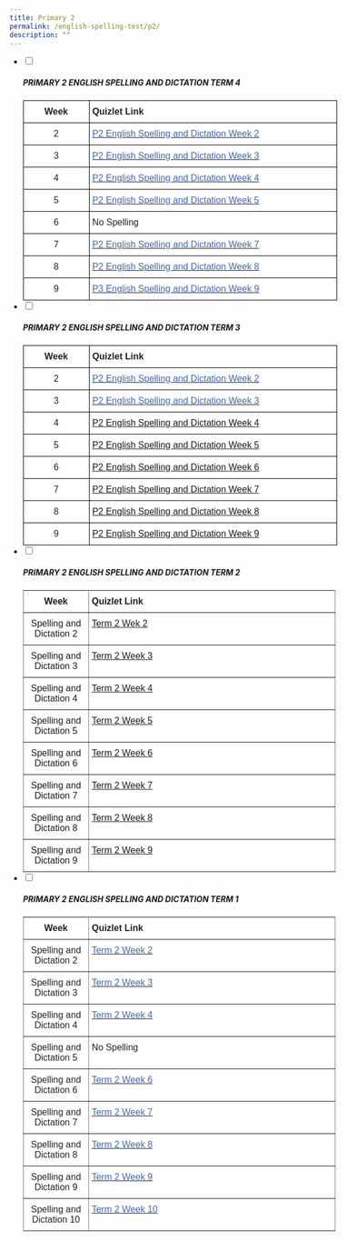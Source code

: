 ```yaml
---
title: Primary 2
permalink: /english-spelling-test/p2/
description: ""
---
```

<ul class="jekyllcodex_accordion">
  <li>
    <input type="checkbox" id="accordion1">
		<label for="accordion1"><h5>PRIMARY 2 ENGLISH SPELLING AND DICTATION TERM 4</h5></label>
    <div>
      <style type="text/css">
.tg  {border-collapse:collapse;border-spacing:0;margin:0px auto;}
.tg td{border-color:black;border-style:solid;border-width:1px;font-family:Arial, sans-serif;font-size:14px;
  overflow:hidden;padding:10px 5px;word-break:normal;}
.tg th{border-color:black;border-style:solid;border-width:1px;font-family:Arial, sans-serif;font-size:14px;
  font-weight:normal;overflow:hidden;padding:10px 5px;word-break:normal;}
.tg .tg-4jzo{background-color:#FFF;color:#222;font-size:16px;text-align:center;vertical-align:middle}
.tg .tg-3etx{background-color:#FFF;color:#222;font-size:16px;font-weight:bold;text-align:left;vertical-align:middle}
.tg .tg-3cbn{background-color:#FFF;color:#222;font-size:16px;font-weight:bold;text-align:center;vertical-align:top}
.tg .tg-qec4{background-color:#FFF;color:#222;font-size:16px;text-align:center;vertical-align:top}
.tg .tg-him5{background-color:#FFF;color:#4067ae;font-size:16px;text-align:left;vertical-align:top}
.tg .tg-zurh{background-color:#FFF;color:#4067AE;font-size:16px;text-align:left;vertical-align:top}
.tg .tg-g6yu{background-color:#FFF;color:#222;font-size:16px;text-align:left;vertical-align:top}
</style>
<table class="tg" style="undefined;table-layout: fixed; width: 553px">
<colgroup>
<col style="width: 116px">
<col style="width: 437px">
</colgroup>
<tbody>
  <tr>
    <td class="tg-3cbn">Week</td>
    <td class="tg-3etx"><span style="color:#222;background-color:transparent">Quizlet Link</span></td>
  </tr>
  <tr>
    <td class="tg-qec4"> 2</td>
    <td class="tg-him5"><a href="https://quizlet.com/603003957/pcps-p2-el-spelling-term-4-week-2-flash-cards/?x=1qqt" target="_blank" rel="noopener noreferrer"><span style="color:#4067AE">P2 English Spelling and Dictation Week 2</span></a></td>
  </tr>
  <tr>
    <td class="tg-qec4">3</td>
    <td class="tg-zurh"><a href="https://quizlet.com/572169929/pcps-p2-el-spelling-term-4-week-3-flash-cards/?x=1qqt"><span style="text-decoration:none;color:#4067AE">P2 English Spelling and Dictation Week 3</span></a></td>
  </tr>
  <tr>
    <td class="tg-qec4">4</td>
    <td class="tg-zurh"><a href="https://quizlet.com/523057729/pcps-p2-el-spelling-term-4-week-4-flash-cards/?x=1qqt"><span style="text-decoration:none;color:#4067AE">P2 English Spelling and Dictation Week 4</span></a></td>
  </tr>
  <tr>
    <td class="tg-qec4">5</td>
    <td class="tg-zurh"><a href="https://quizlet.com/615334584/pcps-p2-el-spelling-term-4-week-5-flash-cards/?x=1qqt" target="_blank" rel="noopener noreferrer"><span style="color:#4067AE">P2 English Spelling and Dictation Week 5</span></a></td>
  </tr>
  <tr>
    <td class="tg-qec4">6</td>
    <td class="tg-g6yu">No Spelling</td>
  </tr>
  <tr>
    <td class="tg-qec4">7</td>
    <td class="tg-zurh"><a href="https://quizlet.com/_a6cssl?x=1jqt&i=1c2gxb" target="_blank" rel="noopener noreferrer"><span style="color:#4067AE">P2 English Spelling and Dictation Week 7</span></a></td>
  </tr>
  <tr>
    <td class="tg-4jzo"><span style="color:#222;background-color:transparent"> </span>8</td>
    <td class="tg-zurh"><a href="https://quizlet.com/_a6cuqx?x=1jqt&i=1c2gxb" target="_blank" rel="noopener noreferrer"><span style="text-decoration:none;color:#4067AE">P2 English Spelling and Dictation Week 8</span></a></td>
  </tr>
  <tr>
    <td class="tg-qec4">9</td>
    <td class="tg-zurh"><a href="https://quizlet.com/_5nj1ik?x=1jqt&i=1c2gxb" target="_blank" rel="noopener noreferrer"><span style="color:#4067AE">P3 English Spelling and Dictation Week 9</span></a></td>
  </tr>
</tbody>
</table>
    </div>
	</li>
	<li>
    <input type="checkbox" id="accordion2">
		<label for="accordion2"><h5>PRIMARY 2 ENGLISH SPELLING AND DICTATION TERM 3</h5></label>
    <div>
      <style type="text/css">
.tg  {border-collapse:collapse;border-spacing:0;margin:0px auto;}
.tg td{border-color:black;border-style:solid;border-width:1px;font-family:Arial, sans-serif;font-size:14px;
  overflow:hidden;padding:10px 5px;word-break:normal;}
.tg th{border-color:black;border-style:solid;border-width:1px;font-family:Arial, sans-serif;font-size:14px;
  font-weight:normal;overflow:hidden;padding:10px 5px;word-break:normal;}
.tg .tg-sf6z{background-color:#FFF;color:#222;font-size:16px;font-weight:bold;text-align:left;vertical-align:top}
.tg .tg-3cbn{background-color:#FFF;color:#222;font-size:16px;font-weight:bold;text-align:center;vertical-align:top}
.tg .tg-qec4{background-color:#FFF;color:#222;font-size:16px;text-align:center;vertical-align:top}
.tg .tg-zurh{background-color:#FFF;color:#4067AE;font-size:16px;text-align:left;vertical-align:top}
.tg .tg-him5{background-color:#FFF;color:#4067ae;font-size:16px;text-align:left;vertical-align:top}
</style>
<table class="tg" style="undefined;table-layout: fixed; width: 553px">
<colgroup>
<col style="width: 116px">
<col style="width: 437px">
</colgroup>
<tbody>
  <tr>
    <td class="tg-3cbn">Week</td>
    <td class="tg-sf6z">Quizlet Link</td>
  </tr>
  <tr>
    <td class="tg-qec4">2</td>
    <td class="tg-zurh"><a href="https://quizlet.com/_9z039x?x=1qqt&i=1c2gxb" target="_blank" rel="noopener noreferrer"><span style="text-decoration:none;color:#4067AE">P2 English Spelling and Dictation Week 2</span></a></td>
  </tr>
  <tr>
    <td class="tg-qec4">3</td>
    <td class="tg-him5"><a href="https://quizlet.com/_9z040l?x=1qqt&i=1c2gxb" target="_blank" rel="noopener noreferrer"><span style="text-decoration:none;color:#4067AE">P2 English Spelling and Dictation Week 3</span></a><span style="color:#4067AE"> </span></td>
  </tr>
  <tr>
    <td class="tg-qec4"> 4</td>
    <td class="tg-zurh"><a href="https://quizlet.com/_9z04en?x=1jqt&i=1c2gxb">P2 English Spelling and Dictation Week 4 </a></td>
  </tr>
  <tr>
    <td class="tg-qec4"> 5</td>
    <td class="tg-zurh"><a href="https://quizlet.com/_9z04rn?x=1qqt&i=1c2gxb">P2 English Spelling and Dictation Week 5 </a></td>
  </tr>
  <tr>
    <td class="tg-qec4"> 6</td>
    <td class="tg-zurh"><a href="https://quizlet.com/_9z056r?x=1qqt&i=1c2gxb">P2 English Spelling and Dictation Week 6 </a></td>
  </tr>
  <tr>
    <td class="tg-qec4"> 7</td>
    <td class="tg-zurh"><a href="https://quizlet.com/_9z05j7?x=1qqt&i=1c2gxb">P2 English Spelling and Dictation Week 7 </a></td>
  </tr>
  <tr>
    <td class="tg-qec4"> 8</td>
    <td class="tg-zurh"><a href="https://quizlet.com/_9z08c4?x=1qqt&i=1c2gxb">P2 English Spelling and Dictation Week 8 </a></td>
  </tr>
  <tr>
    <td class="tg-qec4"> 9</td>
    <td class="tg-zurh"><a href="https://quizlet.com/_9z099r?x=1qqt&i=1c2gxb">P2 English Spelling and Dictation Week 9</a></td>
  </tr>
</tbody>
</table>
    </div>
	</li>
	<li>
    <input type="checkbox" id="accordion3">
		<label for="accordion3"><h5>PRIMARY 2 ENGLISH SPELLING AND DICTATION TERM 2</h5></label>
    <div>
      <style type="text/css">
.tg  {border-collapse:collapse;border-spacing:0;margin:0px auto;}
.tg td{border-color:black;border-style:solid;border-width:1px;font-family:Arial, sans-serif;font-size:14px;
  overflow:hidden;padding:10px 5px;word-break:normal;}
.tg th{border-color:black;border-style:solid;border-width:1px;font-family:Arial, sans-serif;font-size:14px;
  font-weight:normal;overflow:hidden;padding:10px 5px;word-break:normal;}
.tg .tg-qxxr{background-color:#FFF;border-color:inherit;font-size:16px;text-align:center;vertical-align:top}
.tg .tg-cey4{border-color:inherit;font-size:16px;text-align:left;vertical-align:top}
.tg .tg-4rlv{background-color:#ffffff;border-color:inherit;font-size:16px;text-align:left;vertical-align:top}
.tg .tg-yhhc{background-color:#FFF;border-color:inherit;font-size:16px;font-weight:bold;text-align:center;vertical-align:top}
.tg .tg-9gqw{background-color:#ffffff;border-color:inherit;color:#4067AE;font-size:16px;text-align:left;vertical-align:top}
.tg .tg-9uby{background-color:#ffffff;border-color:inherit;font-size:16px;font-weight:bold;text-align:left;vertical-align:top}
</style>
<table class="tg" style="undefined;table-layout: fixed; width: 550px">
<colgroup>
<col style="width: 115px">
<col style="width: 435px">
</colgroup>
<tbody>
  <tr>
    <td class="tg-yhhc">Week</td>
    <td class="tg-9uby">Quizlet Link</td>
  </tr>
  <tr>
    <td class="tg-qxxr">Spelling and Dictation 2</td>
    <td class="tg-9gqw"><a href="https://quizlet.com/_9j2sjp?x=1jqt&i=1c2gxb" target="_blank" rel="noopener noreferrer">Term 2 Wek 2</a></td>
  </tr>
  <tr>
    <td class="tg-qxxr">Spelling and Dictation 3</td>
    <td class="tg-9gqw"><a href="https://quizlet.com/_9j2tgd?x=1jqt&i=1c2gxb" target="_blank" rel="noopener noreferrer">Term 2 Week 3</a></td>
  </tr>
  <tr>
    <td class="tg-qxxr">Spelling and Dictation 4</td>
    <td class="tg-9gqw"><a href="https://quizlet.com/_9j2uf0?x=1jqt&i=1c2gxb" target="_blank" rel="noopener noreferrer">Term 2 Week 4</a></td>
  </tr>
  <tr>
    <td class="tg-qxxr">Spelling and Dictation 5</td>
    <td class="tg-9gqw"><a href="https://quizlet.com/_9j2vtr?x=1jqt&i=1c2gxb" target="_blank" rel="noopener noreferrer">Term 2 Week 5</a></td>
  </tr>
  <tr>
    <td class="tg-qxxr">Spelling and Dictation 6</td>
    <td class="tg-9gqw"><a href="https://quizlet.com/_9j2wd6?x=1jqt&i=1c2gxb" target="_blank" rel="noopener noreferrer">Term 2 Week 6</a></td>
  </tr>
  <tr>
    <td class="tg-qxxr">Spelling and Dictation 7</td>
    <td class="tg-9gqw"><a href="https://quizlet.com/_9j2ymz?x=1jqt&i=1c2gxb" target="_blank" rel="noopener noreferrer">Term 2 Week 7</a></td>
  </tr>
  <tr>
    <td class="tg-qxxr">Spelling and Dictation 8</td>
    <td class="tg-9gqw"><a href="https://quizlet.com/_9j2zgw?x=1jqt&i=1c2gxb" target="_blank" rel="noopener noreferrer">Term 2 Week 8</a></td>
  </tr>
  <tr>
    <td class="tg-qxxr">Spelling and Dictation 9</td>
    <td class="tg-9gqw"><a href="https://quizlet.com/_9j30fx?x=1jqt&i=1c2gxb" target="_blank" rel="noopener noreferrer">Term 2 Week 9</a></td>
  </tr>
</tbody>
</table>
    </div>
	</li>
	<li>
    <input type="checkbox" id="accordion4">
		<label for="accordion4"><h5>PRIMARY 2 ENGLISH SPELLING AND DICTATION TERM 1</h5></label>
    <div>
      <style type="text/css">
.tg  {border-collapse:collapse;border-spacing:0;margin:0px auto;}
.tg td{border-color:black;border-style:solid;border-width:1px;font-family:Arial, sans-serif;font-size:14px;
  overflow:hidden;padding:10px 5px;word-break:normal;}
.tg th{border-color:black;border-style:solid;border-width:1px;font-family:Arial, sans-serif;font-size:14px;
  font-weight:normal;overflow:hidden;padding:10px 5px;word-break:normal;}
.tg .tg-ejbf{background-color:#FFF;border-color:inherit;color:#222;font-size:16px;text-align:left;vertical-align:top}
.tg .tg-ua24{background-color:#FFF;border-color:inherit;color:#222;font-size:16px;font-weight:bold;text-align:center;
  vertical-align:top}
.tg .tg-hyg2{background-color:#FFF;border-color:inherit;color:#4067ae;font-size:16px;text-align:left;vertical-align:top}
.tg .tg-sv96{background-color:#FFF;border-color:inherit;color:#222;font-size:16px;font-weight:bold;text-align:left;
  vertical-align:top}
.tg .tg-koma{background-color:#FFF;border-color:inherit;color:#4067AE;font-size:16px;text-align:left;vertical-align:top}
.tg .tg-jkqr{background-color:#FFF;border-color:inherit;color:#222;font-size:16px;text-align:center;vertical-align:top}
</style>
<table class="tg" style="undefined;table-layout: fixed; width: 550px">
<colgroup>
<col style="width: 115px">
<col style="width: 435px">
</colgroup>
<tbody>
  <tr>
    <td class="tg-ua24">Week</td>
    <td class="tg-sv96">Quizlet Link</td>
  </tr>
  <tr>
    <td class="tg-jkqr">Spelling and Dictation 2</td>
    <td class="tg-koma"><a href="https://quizlet.com/_95ne7a?x=1jqt&i=1c2gxb"><span style="text-decoration:none;color:#4067AE">Term 2 Week 2</span></a></td>
  </tr>
  <tr>
    <td class="tg-jkqr">Spelling and Dictation 3</td>
    <td class="tg-koma"><a href="https://quizlet.com/_95nevv?x=1jqt&i=1c2gxb" target="_blank" rel="noopener noreferrer"><span style="text-decoration:none;color:#4067AE">Term 2 Week 3</span></a></td>
  </tr>
  <tr>
    <td class="tg-jkqr">Spelling and Dictation 4</td>
    <td class="tg-koma"><a href="https://quizlet.com/_95nfmm?x=1jqt&i=1c2gxb"><span style="text-decoration:none;color:#4067AE">Term 2 Week 4</span></a></td>
  </tr>
  <tr>
    <td class="tg-jkqr">Spelling and Dictation 5</td>
    <td class="tg-ejbf">No Spelling</td>
  </tr>
  <tr>
    <td class="tg-jkqr">Spelling and Dictation 6</td>
    <td class="tg-koma"><a href="https://quizlet.com/_95ngd2?x=1jqt&i=1c2gxb"><span style="text-decoration:none;color:#4067AE">Term 2 Week 6 </span></a></td>
  </tr>
  <tr>
    <td class="tg-jkqr">Spelling and Dictation 7</td>
    <td class="tg-koma"><a href="https://quizlet.com/_95ngzl?x=1jqt&i=1c2gxb"><span style="text-decoration:none;color:#4067AE">Term 2 Week 7</span></a></td>
  </tr>
  <tr>
    <td class="tg-jkqr">Spelling and Dictation 8</td>
    <td class="tg-koma"><a href="https://quizlet.com/_95nhnl?x=1jqt&i=1c2gxb"><span style="text-decoration:none;color:#4067AE">Term 2 Week 8</span></a> </td>
  </tr>
  <tr>
    <td class="tg-jkqr">Spelling and Dictation 9</td>
    <td class="tg-koma"><a href="https://quizlet.com/_95nidd?x=1jqt&i=1c2gxb"><span style="text-decoration:none;color:#4067AE">Term 2 Week 9</span></a>   </td>
  </tr>
  <tr>
    <td class="tg-jkqr">Spelling and Dictation 10</td>
    <td class="tg-hyg2"><a href="https://quizlet.com/_95niy3?x=1jqt&i=1c2gxb" target="_blank" rel="noopener noreferrer"><span style="color:#4067AE">Term 2 Week 10</span></a></td>
  </tr>
</tbody>
</table>
    </div>
	</li>
</ul>